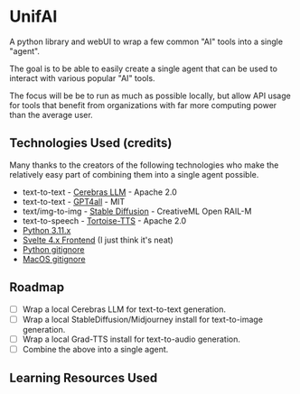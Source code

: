 # UnifAI

A python library and webUI to wrap a few common "AI" tools into a single "agent".

The goal is to be able to easily create a single agent that can be used to interact with various popular "AI" tools.

The focus will be be to run as much as possible locally, but allow API usage for tools that benefit from organizations with far more computing power than the average user.

## Technologies Used (credits)
Many thanks to the creators of the following technologies who make the relatively easy part of combining them into a single agent possible.
* text-to-text - [Cerebras LLM](https://github.com/Cerebras/modelzoo) - Apache 2.0
* text-to-text - [GPT4all](https://github.com/nomic-ai/gpt4all) - MIT
* text/img-to-img - [Stable Diffusion](https://github.com/CompVis/stable-diffusion) - CreativeML Open RAIL-M
* text-to-speech - [Tortoise-TTS](https://github.com/neonbjb/tortoise-tts) - Apache 2.0
* [Python 3.11.x](https://www.python.org/)
* [Svelte 4.x Frontend](https://svelte.dev/) (I just think it's neat)
* [Python gitignore](https://github.com/github/gitignore/blob/main/Python.gitignore)
* [MacOS gitignore](https://github.com/github/gitignore/blob/main/Global/macOS.gitignore)

## Roadmap
* [ ] Wrap a local Cerebras LLM for text-to-text generation.
* [ ] Wrap a local StableDiffusion/Midjourney install for text-to-image generation.
* [ ] Wrap a local Grad-TTS install for text-to-audio generation.
* [ ] Combine the above into a single agent.

## Learning Resources Used
